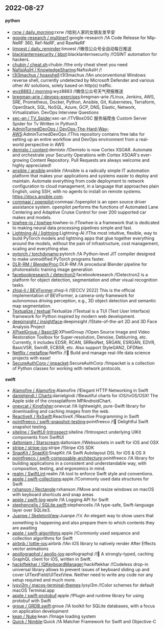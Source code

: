 ## 2022-08-27

#### python
* [rxrw / daily_morning](https://github.com/rxrw/daily_morning):rxrw /!给别人家的女朋友发早安
* [google-research / multinerf](https://github.com/google-research/multinerf):google-research /!A Code Release for Mip-NeRF 360, Ref-NeRF, and RawNeRF
* [limoest / daily_reminder](https://github.com/limoest/daily_reminder):limoest /!微信公众号全自动每日推送
* [blacklanternsecurity / bbot](https://github.com/blacklanternsecurity/bbot):blacklanternsecurity /!OSINT automation for hackers.
* [chubin / cheat.sh](https://github.com/chubin/cheat.sh):chubin /!the only cheat sheet you need
* [NafisiAslH / KnowledgeSharing](https://github.com/NafisiAslH/KnowledgeSharing):NafisiAslH /!
* [t3l3machus / hoaxshell](https://github.com/t3l3machus/hoaxshell):t3l3machus /!An unconventional Windows reverse shell, currently undetected by Microsoft Defender and various other AV solutions, solely based on http(s) traffic.
* [wyz8883 / morning](https://github.com/wyz8883/morning):wyz8883 /!微信公众号天气预报推送
* [bregman-arie / devops-exercises](https://github.com/bregman-arie/devops-exercises):bregman-arie /!Linux, Jenkins, AWS, SRE, Prometheus, Docker, Python, Ansible, Git, Kubernetes, Terraform, OpenStack, SQL, NoSQL, Azure, GCP, DNS, Elastic, Network, Virtualization. DevOps Interview Questions
* [sec-an / TV_Spider](https://github.com/sec-an/TV_Spider):sec-an /!TVBoxOSC 服务端爬虫 Custom Server Spider for Tv Written in Python3
* [AdminTurnedDevOps / DevOps-The-Hard-Way-AWS](https://github.com/AdminTurnedDevOps/DevOps-The-Hard-Way-AWS):AdminTurnedDevOps /!This repository contains free labs for setting up an entire workflow and DevOps environment from a real-world perspective in AWS
* [demisto / content](https://github.com/demisto/content):demisto /!Demisto is now Cortex XSOAR. Automate and orchestrate your Security Operations with Cortex XSOAR's ever-growing Content Repository. Pull Requests are always welcome and highly appreciated!
* [ansible / ansible](https://github.com/ansible/ansible):ansible /!Ansible is a radically simple IT automation platform that makes your applications and systems easier to deploy and maintain. Automate everything from code deployment to network configuration to cloud management, in a language that approaches plain English, using SSH, with no agents to install on remote systems. https://docs.ansible.com.
* [commaai / openpilot](https://github.com/commaai/openpilot):commaai /!openpilot is an open source driver assistance system. openpilot performs the functions of Automated Lane Centering and Adaptive Cruise Control for over 200 supported car makes and models.
* [towhee-io / towhee](https://github.com/towhee-io/towhee):towhee-io /!Towhee is a framework that is dedicated to making neural data processing pipelines simple and fast.
* [Lightning-AI / lightning](https://github.com/Lightning-AI/lightning):Lightning-AI /!The most intuitive, flexible, way to build PyTorch models and lightning apps that glue together everything around the models, without the pain of infrastructure, cost management, scaling and everything else.
* [pytorch / torchdynamo](https://github.com/pytorch/torchdynamo):pytorch /!A Python-level JIT compiler designed to make unmodified PyTorch programs faster.
* [DLR-RM / BlenderProc](https://github.com/DLR-RM/BlenderProc):DLR-RM /!A procedural Blender pipeline for photorealistic training image generation
* [facebookresearch / detectron2](https://github.com/facebookresearch/detectron2):facebookresearch /!Detectron2 is a platform for object detection, segmentation and other visual recognition tasks.
* [zhiqi-li / BEVFormer](https://github.com/zhiqi-li/BEVFormer):zhiqi-li /![ECCV 2022] This is the official implementation of BEVFormer, a camera-only framework for autonomous driving perception, e.g., 3D object detection and semantic map segmentation.
* [Textualize / textual](https://github.com/Textualize/textual):Textualize /!Textual is a TUI (Text User Interface) framework for Python inspired by modern web development.
* [deepinsight / insightface](https://github.com/deepinsight/insightface):deepinsight /!State-of-the-art 2D and 3D Face Analysis Project
* [XPixelGroup / BasicSR](https://github.com/XPixelGroup/BasicSR):XPixelGroup /!Open Source Image and Video Restoration Toolbox for Super-resolution, Denoise, Deblurring, etc. Currently, it includes EDSR, RCAN, SRResNet, SRGAN, ESRGAN, EDVR, BasicVSR, SwinIR, ECBSR, etc. Also support StyleGAN2, DFDNet.
* [Netflix / metaflow](https://github.com/Netflix/metaflow):Netflix /!🚀
Build and manage real-life data science projects with ease!
* [SecureAuthCorp / impacket](https://github.com/SecureAuthCorp/impacket):SecureAuthCorp /!Impacket is a collection of Python classes for working with network protocols.

#### swift
* [Alamofire / Alamofire](https://github.com/Alamofire/Alamofire):Alamofire /!Elegant HTTP Networking in Swift
* [danielgindi / Charts](https://github.com/danielgindi/Charts):danielgindi /!Beautiful charts for iOS/tvOS/OSX! The Apple side of the crossplatform MPAndroidChart.
* [onevcat / Kingfisher](https://github.com/onevcat/Kingfisher):onevcat /!A lightweight, pure-Swift library for downloading and caching images from the web.
* [ReactiveX / RxSwift](https://github.com/ReactiveX/RxSwift):ReactiveX /!Reactive Programming in Swift
* [pointfreeco / swift-snapshot-testing](https://github.com/pointfreeco/swift-snapshot-testing):pointfreeco /!📸
Delightful Swift snapshot testing.
* [siteline / SwiftUI-Introspect](https://github.com/siteline/SwiftUI-Introspect):siteline /!Introspect underlying UIKit components from SwiftUI
* [daltoniam / Starscream](https://github.com/daltoniam/Starscream):daltoniam /!Websockets in swift for iOS and OSX
* [stripe / stripe-ios](https://github.com/stripe/stripe-ios):stripe /!Stripe iOS SDK
* [SnapKit / SnapKit](https://github.com/SnapKit/SnapKit):SnapKit /!A Swift Autolayout DSL for iOS & OS X
* [pointfreeco / swift-composable-architecture](https://github.com/pointfreeco/swift-composable-architecture):pointfreeco /!A library for building applications in a consistent and understandable way, with composition, testing, and ergonomics in mind.
* [realm / SwiftLint](https://github.com/realm/SwiftLint):realm /!A tool to enforce Swift style and conventions.
* [apple / swift-collections](https://github.com/apple/swift-collections):apple /!Commonly used data structures for Swift
* [rxhanson / Rectangle](https://github.com/rxhanson/Rectangle):rxhanson /!Move and resize windows on macOS with keyboard shortcuts and snap areas
* [apple / swift-log](https://github.com/apple/swift-log):apple /!A Logging API for Swift
* [stephencelis / SQLite.swift](https://github.com/stephencelis/SQLite.swift):stephencelis /!A type-safe, Swift-language layer over SQLite3.
* [Juanpe / SkeletonView](https://github.com/Juanpe/SkeletonView):Juanpe /!☠️
An elegant way to show users that something is happening and also prepare them to which contents they are awaiting
* [apple / swift-algorithms](https://github.com/apple/swift-algorithms):apple /!Commonly used sequence and collection algorithms for Swift
* [airbnb / lottie-ios](https://github.com/airbnb/lottie-ios):airbnb /!An iOS library to natively render After Effects vector animations
* [apollographql / apollo-ios](https://github.com/apollographql/apollo-ios):apollographql /!📱
A strongly-typed, caching GraphQL client for iOS, written in Swift.
* [hackiftekhar / IQKeyboardManager](https://github.com/hackiftekhar/IQKeyboardManager):hackiftekhar /!Codeless drop-in universal library allows to prevent issues of keyboard sliding up and cover UITextField/UITextView. Neither need to write any code nor any setup required and much more.
* [lysyi3m / macos-terminal-themes](https://github.com/lysyi3m/macos-terminal-themes):lysyi3m /!Color schemes for default macOS Terminal.app
* [apple / swift-protobuf](https://github.com/apple/swift-protobuf):apple /!Plugin and runtime library for using protobuf with Swift
* [groue / GRDB.swift](https://github.com/groue/GRDB.swift):groue /!A toolkit for SQLite databases, with a focus on application development
* [kean / Nuke](https://github.com/kean/Nuke):kean /!Image loading system
* [Quick / Nimble](https://github.com/Quick/Nimble):Quick /!A Matcher Framework for Swift and Objective-C
